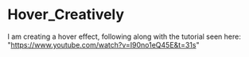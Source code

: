 # Hover_Creatively

I am creating a hover effect, following along with the tutorial seen here: "https://www.youtube.com/watch?v=I90no1eQ45E&t=31s"